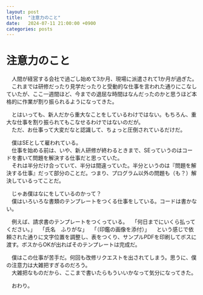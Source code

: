 ```yaml
---
layout: post
title:  "注意力のこと"
date:   2024-07-11 21:00:00 +0900
categories: posts
---
```


# 注意力のこと
　人間が経営する会社で過ごし始めて3か月、現場に派遣されて1か月が過ぎた。<br>
　これまでは研修だったり見学だったりと受動的な仕事を言われた通りにこなしていたが、ここ一週間ほど、今までの退屈な時間はなんだったのかと思うほど本格的に作業が割り振られるようになってきた。

　とはいっても、新人だから重大なことをしているわけではない。もちろん、重大な仕事を割り振られてもこなせるわけではないのだが。<br>
　ただ、お仕事って大変だなと認識して、ちょっと圧倒されているだけだ。

　僕はSEとして雇われている。<br>
　仕事を始める前は、いや、新人研修が終わるときまで、SEっていうのはコードを書いて問題を解決する仕事だと思っていた。<br>
　それは半分だけ合っていて、半分は間違っていた。半分というのは『問題を解決する仕事』だって部分のことだ。つまり、プログラム以外の問題も（も？）解決しているってことだ。

　じゃあ僕はなにをしているのかって？  
　僕はいろいろな書類のテンプレートをつくる仕事をしている。コードは書かない。  

　例えば、請求書のテンプレートをつくっている。
　「何日までにいくら払ってください。」
　「氏名　ふりがな」
　「（印鑑の画像を添付）」
　という感じで依頼された通りに文字位置を調整し、表をつくり、サンプルPDFを印刷してボスに渡す。ボスからOKが出ればそのテンプレートは完成だ。

　僕はこの仕事が苦手だ。何回も改修リクエストを出されてしまう。思うに、僕の注意力は大雑把すぎるのだろう。  
　大雑把なものだから、ここまで書いたらもういいかなって気分になってきた。  

　おわり。
